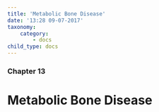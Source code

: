 ```yaml
---
title: 'Metabolic Bone Disease'
date: '13:28 09-07-2017'
taxonomy:
    category:
        - docs
child_type: docs
---
```


### Chapter 13

# Metabolic Bone Disease